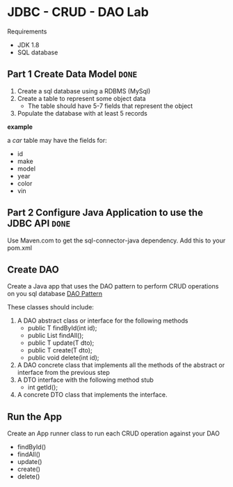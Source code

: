 # JDBC - CRUD - DAO Lab

Requirements

* JDK 1.8
* SQL database


## Part 1 Create Data Model `DONE`

1. Create a sql database using a RDBMS (MySql)
2. Create a table to represent some object data
    * The table should have 5-7 fields that represent the object
3. Populate the database with at least 5 records

__example__

a _car_ table may have the fields for:

* id
* make
* model
* year
* color
* vin

## Part 2 Configure Java Application to use the JDBC API `DONE`

Use Maven.com to get the sql-connector-java dependency. Add this to your pom.xml


## Create DAO

Create a Java app that uses the DAO pattern to perform CRUD operations on you sql database 
[DAO Pattern](https://dzone.com/articles/building-simple-data-access-layer-using-jdbc)

These classes should include:

1. A DAO abstract class or interface for the following methods
    * public T findById(int id);
    * public List<T> findAll();
    * public T update(T dto);
    * public T create(T dto);
    * public  void delete(int id);
2. A DAO concrete class that implements all the methods of the abstract or interface from the previous step
3. A DTO interface with the following method stub
    * int getId();
4. A concrete DTO class that implements the interface.

## Run the App
Create an App runner class to run each CRUD operation against your DAO

* findById()
* findAll()
* update()
* create()
* delete()




